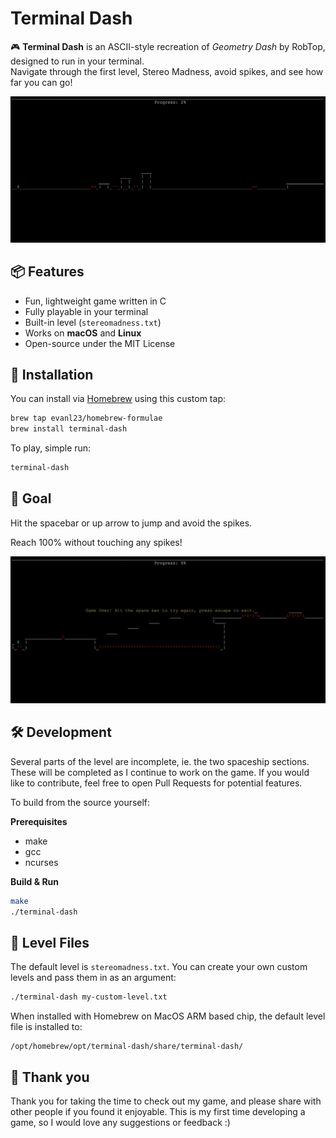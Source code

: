 # Terminal Dash
🎮 **Terminal Dash** is an ASCII-style recreation of *Geometry Dash* by RobTop, designed to run in your terminal.  
Navigate through the first level, Stereo Madness, avoid spikes, and see how far you can go!

![Game play](img/terminal-dash-alive.png)


## 📦 Features
- Fun, lightweight game written in C
- Fully playable in your terminal
- Built-in level (`stereomadness.txt`)
- Works on **macOS** and **Linux**
- Open-source under the MIT License


## 🚀 Installation

You can install via [Homebrew](https://brew.sh) using this custom tap:

```bash
brew tap evanl23/homebrew-formulae
brew install terminal-dash
```

To play, simple run:
```bash
terminal-dash
```


## 🎯 Goal
Hit the spacebar or up arrow to jump and avoid the spikes.

Reach 100% without touching any spikes!

![Death screen](img/terminal-dash-death.png)


## 🛠️ Development
Several parts of the level are incomplete, ie. the two spaceship sections. These will be completed as I continue to work on the game. If you would like to contribute, feel free to open Pull Requests for potential features.

To build from the source yourself:

**Prerequisites**
- make
- gcc
- ncurses

**Build & Run**
```bash
make
./terminal-dash
```


## 📁 Level Files 
The default level is `stereomadness.txt`. 
You can create your own custom levels and pass them in as an argument:
```bash
./terminal-dash my-custom-level.txt
```
When installed with Homebrew on MacOS ARM based chip, the default level file is installed to:
```
/opt/homebrew/opt/terminal-dash/share/terminal-dash/
```

## 🙏 Thank you
Thank you for taking the time to check out my game, and please share with other people if you found it enjoyable. This is my first time developing a game, so I would love any suggestions or feedback :)